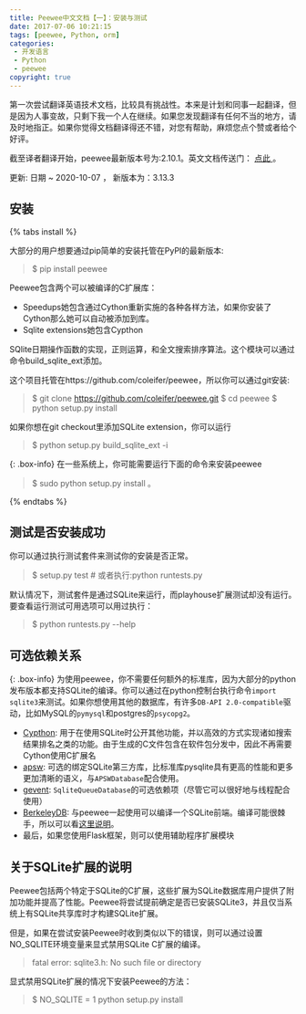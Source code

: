 ```yaml
---
title: Peewee中文文档【一】：安装与测试
date: 2017-07-06 10:21:15
tags: [peewee, Python, orm]
categories: 
 - 开发语言
 - Python
 - peewee
copyright: true
---
```


第一次尝试翻译英语技术文档，比较具有挑战性。本来是计划和同事一起翻译，但是因为人事变故，只剩下我一个人在继续。如果您发现翻译有任何不当的地方，请及时地指正。如果你觉得文档翻译得还不错，对您有帮助，麻烦您点个赞或者给个好评。

截至译者翻译开始，peewee最新版本号为:2.10.1。英文文档传送门： [ 点此 ](http://peewee.readthedocs.io/en/latest/index.html) 。

更新: 日期 ~ 2020-10-07 ， 新版本为：3.13.3

## 安装 

{% tabs install %}
<!-- tab pip -->
大部分的用户想要通过pip简单的安装托管在PyPI的最新版本:

>$ pip install peewee

Peewee包含两个可以被编译的C扩展库：

* Speedups她包含通过Cython重新实施的各种各样方法，如果你安装了Cython那么她可以自动被添加到库。 
* Sqlite extensions她包含Cypthon

SQlite日期操作函数的实现，正则运算，和全文搜索排序算法。这个模块可以通过命令build_sqlite_ext添加。
<!-- endtab -->
<!-- tab git -->
这个项目托管在https://github.com/coleifer/peewee，所以你可以通过git安装:

>$ git clone https://github.com/coleifer/peewee.git
>$ cd peewee
>$ python setup.py install

如果你想在git checkout里添加SQLite extension，你可以运行

>$ python setup.py build_sqlite_ext -i

{: .box-info}
在一些系统上，你可能需要运行下面的命令来安装peewee
>$ sudo python setup.py install 。

<!-- endtab -->
{% endtabs %}

## 测试是否安装成功

你可以通过执行测试套件来测试你的安装是否正常。

>$ setup.py test  # 或者执行:python runtests.py

默认情况下，测试套件是通过SQLite来运行，而playhouse扩展测试却没有运行。要查看运行测试可用选项可以用过执行：

>$ python runtests.py --help

## 可选依赖关系

{: .box-info}
为使用peewee，你不需要任何额外的标准库，因为大部分的python发布版本都支持SQLite的编译。你可以通过在python控制台执行命令`import sqlite3`来测试。如果你想使用其他的数据库，有许多`DB-API 2.0-compatible`驱动，比如MySQL的`pymysql`和postgres的`psycopg2`。


* [Cypthon](http://cython.org/): 用于在使用SQLite时公开其他功能，并以高效的方式实现诸如搜索结果排名之类的功能。由于生成的C文件包含在软件包分发中，因此不再需要Cython使用C扩展名
* [apsw](https://github.com/rogerbinns/apsw): 可选的绑定SQLite第三方库，比标准库pysqlite具有更高的性能和更多更加清晰的语义，与`APSWDatabase`配合使用。
* [gevent](http://www.gevent.org/): `SqliteQueueDatabase`的可选依赖项（尽管它可以很好地与线程配合使用）
* [BerkeleyDB](http://www.oracle.com/technetwork/database/database-technologies/berkeleydb/downloads/index.html): 与peewee一起使用可以编译一个SQLite前端。编译可能很棘手，所以可以看[这里说明](http://charlesleifer.com/blog/updated-instructions-for-compiling-berkeleydb-with-sqlite-for-use-with-python/)。
* 最后，如果您使用Flask框架，则可以使用辅助程序扩展模块

## 关于SQLite扩展的说明

Peewee包括两个特定于SQLite的C扩展，这些扩展为SQLite数据库用户提供了附加功能并提高了性能。Peewee将尝试提前确定是否已安装SQLite3，并且仅当系统上有SQLite共享库时才构建SQLite扩展。

但是，如果在尝试安装Peewee时收到类似以下的错误，则可以通过设置NO_SQLITE环境变量来显式禁用SQLite C扩展的编译。

>fatal error: sqlite3.h: No such file or directory

显式禁用SQLite扩展的情况下安装Peewee的方法：

>$ NO_SQLITE = 1 python setup.py install
